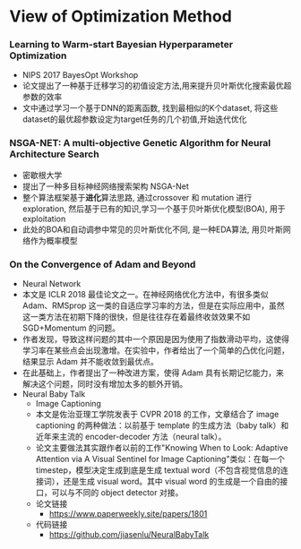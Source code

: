 # View of Optimization Method

### Learning to Warm-start Bayesian Hyperparameter Optimization
+ NIPS 2017 BayesOpt Workshop
+ 论文提出了一种基于迁移学习的初值设定方法,用来提升贝叶斯优化搜索最优超参数的效率
+ 文中通过学习一个基于DNN的距离函数, 找到最相似的K个dataset, 将这些dataset的最优超参数设定为target任务的几个初值,开始迭代优化

### NSGA-NET: A multi-objective Genetic Algorithm for Neural Architecture Search
+ 密歇根大学
+ 提出了一种多目标神经网络搜索架构 NSGA-Net
+ 整个算法框架基于**进化**算法思路, 通过crossover 和 mutation 进行exploration, 然后基于已有的知识,学习一个基于贝叶斯优化模型(BOA), 用于exploitation
+ 此处的BOA和自动调参中常见的贝叶斯优化不同, 是一种EDA算法, 用贝叶斯网络作为概率模型

### On the Convergence of Adam and Beyond
  - Neural Network
  - 本文是 ICLR 2018 最佳论文之一。在神经网络优化方法中，有很多类似 Adam、RMSprop 这一类的自适应学习率的方法，但是在实际应用中，虽然这一类方法在初期下降的很快，但是往往存在着最终收敛效果不如 SGD+Momentum 的问题。
  - 作者发现，导致这样问题的其中一个原因是因为使用了指数滑动平均，这使得学习率在某些点会出现激增。在实验中，作者给出了一个简单的凸优化问题，结果显示 Adam 并不能收敛到最优点。
  - 在此基础上，作者提出了一种改进方案，使得 Adam 具有长期记忆能力，来解决这个问题，同时没有增加太多的额外开销。
- Neural Baby Talk
  - Image Captioning
  - 本文是佐治亚理工学院发表于 CVPR 2018 的工作，文章结合了 image captioning 的两种做法：以前基于 template 的生成方法（baby talk）和近年来主流的 encoder-decoder 方法（neural talk）。
  - 论文主要做法其实跟作者以前的工作"Knowing When to Look: Adaptive Attention via A Visual Sentinel for Image Captioning"类似：在每一个 timestep，模型决定生成到底是生成 textual word（不包含视觉信息的连接词），还是生成 visual word。其中 visual word 的生成是一个自由的接口，可以与不同的 object detector 对接。
  - 论文链接
  	- https://www.paperweekly.site/papers/1801
  - 代码链接
  	- https://github.com/jiasenlu/NeuralBabyTalk
